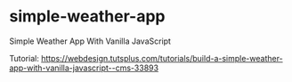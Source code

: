 # simple-weather-app
Simple Weather App With Vanilla JavaScript

Tutorial: https://webdesign.tutsplus.com/tutorials/build-a-simple-weather-app-with-vanilla-javascript--cms-33893
